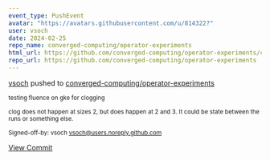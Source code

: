```yaml
---
event_type: PushEvent
avatar: "https://avatars.githubusercontent.com/u/814322?"
user: vsoch
date: 2024-02-25
repo_name: converged-computing/operator-experiments
html_url: https://github.com/converged-computing/operator-experiments/commit/456db46a12496de354a6f6f336f20dd9da139067
repo_url: https://github.com/converged-computing/operator-experiments
---
```


<a href='https://github.com/vsoch' target='_blank'>vsoch</a> pushed to <a href='https://github.com/converged-computing/operator-experiments' target='_blank'>converged-computing/operator-experiments</a>

<small>testing fluence on gke for clogging

clog does not happen at sizes 2, but
does happen at 2 and 3. It could be state between
the runs or something else.

Signed-off-by: vsoch <vsoch@users.noreply.github.com></small>

<a href='https://github.com/converged-computing/operator-experiments/commit/456db46a12496de354a6f6f336f20dd9da139067' target='_blank'>View Commit</a>